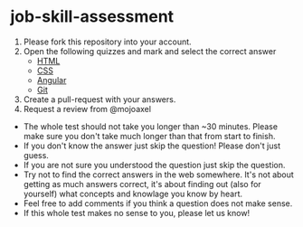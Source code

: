 # job-skill-assessment

1. Please fork this repository into your account.
1. Open the following quizzes and mark and select the correct answer
    - [HTML](quizzes/html/html-quiz.md)
    - [CSS](quizzes/css/css-quiz.md)
    - [Angular](quizzes/angular/angular-quiz.md)
    - [Git](quizzes/git/git-quiz.md)
1. Create a pull-request with your answers.
1. Request a review from @mojoaxel

* The whole test should not take you longer than ~30 minutes. Please make sure you don't take much longer than that from start to finish.
* If you don't know the answer just skip the question! Please don't just guess.
* If you are not sure you understood the question just skip the question.
* Try not to find the correct answers in the web somewhere. It's not about getting as much answers correct, it's about finding out (also for yourself) what concepts and knowlage you know by heart.
* Feel free to add comments if you think a question does not make sense.
* If this whole test makes no sense to you, please let us know!

